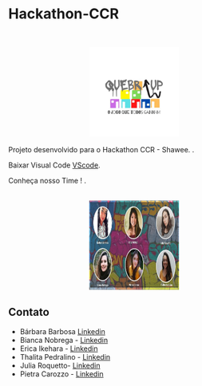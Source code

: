 # Hackathon-CCR
<br />
<p align="center">
  <a href="https://github.com/barbara-barbosa/Hackathon-CCR">
    <img src="rm/logo.jpeg" alt="Logo" width="180" height="180">
  </a>


<p align="center">

Projeto desenvolvido para o Hackathon CCR - Shawee. .
   <br />






Baixar Visual Code [VScode](https://reactjs.org/).


<p align="center">

Conheça nosso Time ! .
   <br />
<br />
<p align="center">
  <a href="https://github.com/barbara-barbosa/Hackathon-CCR">
    <img src="rm/time.jpg" alt="time" width="180" height="180">
  </a>


## Contato 

- Bárbara Barbosa [Linkedin](https://www.linkedin.com/in/b%C3%A1rbara-barbosa-/)
- Bianca Nobrega - [Linkedin](https://www.linkedin.com/in/bianca-de-barros-n%C3%B3brega-167605164/)
- Erica Ikehara - [Linkedin](https://www.linkedin.com/in/erica-mayumi-ikehara-041806181/)
- Thalita Pedralino - [Linkedin](https://www.linkedin.com/in/thalitapedralino/)
- Julia Roquetto- [Linkedin](https://www.linkedin.com/in/juliaroquetto/o)
- Pietra Carozzo - [Linkedin](https://www.linkedin.com/in/pietra-c-054221ab/)
